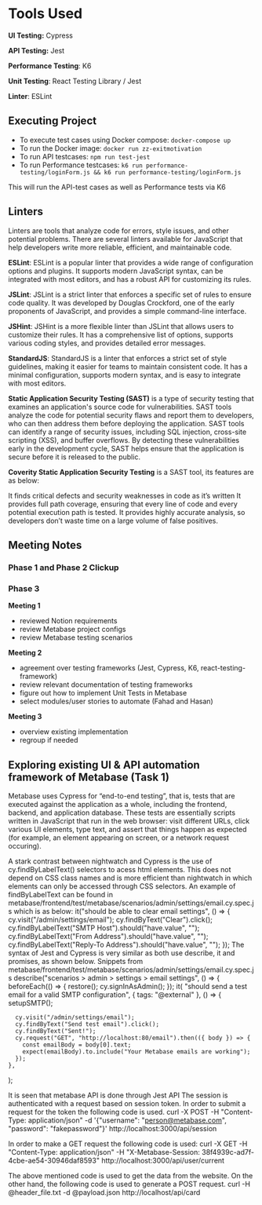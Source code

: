 # Tools Used

**UI Testing:** Cypress

**API Testing:** Jest

**Performance Testing**: K6

**Unit Testing**: React Testing Library / Jest

**Linter**: ESLint

## Executing Project

- To execute test cases using Docker compose: `docker-compose up`
- To run the Docker image: `docker run zz-exitmotivation`
- To run API testcases: `npm run test-jest`
- To run Performance testcases: `k6 run performance-testing/loginForm.js && k6 run performance-testing/loginForm.js` 

This will run the API-test cases as well as Performance tests via K6


## Linters

Linters are tools that analyze code for errors, style issues, and other potential problems. There are several linters available for JavaScript that help developers write more reliable, efficient, and maintainable code.

**ESLint**: ESLint is a popular linter that provides a wide range of configuration options and plugins. It supports modern JavaScript syntax, can be integrated with most editors, and has a robust API for customizing its rules.

**JSLint**: JSLint is a strict linter that enforces a specific set of rules to ensure code quality. It was developed by Douglas Crockford, one of the early proponents of JavaScript, and provides a simple command-line interface.

**JSHint**: JSHint is a more flexible linter than JSLint that allows users to customize their rules. It has a comprehensive list of options, supports various coding styles, and provides detailed error messages.

**StandardJS**: StandardJS is a linter that enforces a strict set of style guidelines, making it easier for teams to maintain consistent code. It has a minimal configuration, supports modern syntax, and is easy to integrate with most editors.

**Static Application Security Testing (SAST)** is a type of security testing that examines an application's source code for vulnerabilities. SAST tools analyze the code for potential security flaws and report them to developers, who can then address them before deploying the application. SAST tools can identify a range of security issues, including SQL injection, cross-site scripting (XSS), and buffer overflows. By detecting these vulnerabilities early in the development cycle, SAST helps ensure that the application is secure before it is released to the public.

**Coverity Static Application Security Testing** is a SAST tool, its features are as below:

It finds critical defects and security weaknesses in code as it’s written
It provides full path coverage, ensuring that every line of code and every potential execution path is tested.
It provides highly accurate analysis, so developers don’t waste time on a large volume of false positives.


## Meeting Notes

### Phase 1 and Phase 2 Clickup

### Phase 3

**Meeting 1**
- reviewed Notion requirements
- review Metabase project configs
- review Metabase testing scenarios

**Meeting 2**
- agreement over testing frameworks (Jest, Cypress, K6, react-testing-framework)
- review relevant documentation of testing frameworks
- figure out how to implement Unit Tests in Metabase
- select modules/user stories to automate (Fahad and Hasan)

**Meeting 3**
- overview existing implementation
- regroup if needed


## Exploring existing UI & API automation framework of Metabase (Task 1)

Metabase uses Cypress for “end-to-end testing”, that is, tests that are executed against the application as a whole, including the frontend, backend, and application database. These tests are essentially scripts written in JavaScript that run in the web browser: visit different URLs, click various UI elements, type text, and assert that things happen as expected (for example, an element appearing on screen, or a network request occuring).

A stark contrast between nightwatch and Cypress is the use of cy.findByLabelText() selectors to acess html elements. This does not depend on CSS class names and is more efficient than nightwatch in which elements can only be accessed through CSS selectors. An example of findByLabelText can be found in metabase/frontend/test/metabase/scenarios/admin/settings/email.cy.spec.js which is as below:
it("should be able to clear email settings", () => {
    cy.visit("/admin/settings/email");
    cy.findByText("Clear").click();
    cy.findByLabelText("SMTP Host").should("have.value", "");
    cy.findByLabelText("From Address").should("have.value", "");
    cy.findByLabelText("Reply-To Address").should("have.value", "");
  });
The syntax of Jest and Cypress is very similar as both use describe, it and promises, as shown below. Snippets from metabase/frontend/test/metabase/scenarios/admin/settings/email.cy.spec.js
describe("scenarios > admin > settings > email settings", () => {
  beforeEach(() => {
    restore();
    cy.signInAsAdmin();
  });
 it(
    "should send a test email for a valid SMTP configuration",
    { tags: "@external" },
    () => {
      setupSMTP();

      cy.visit("/admin/settings/email");
      cy.findByText("Send test email").click();
      cy.findByText("Sent!");
      cy.request("GET", "http://localhost:80/email").then(({ body }) => {
        const emailBody = body[0].text;
        expect(emailBody).to.include("Your Metabase emails are working");
      });
    },
  );

It is seen that metabase API is done through Jest API The session is authenticated with a request based on session token. In order to submit a request for the token the following code is used. curl -X POST
-H "Content-Type: application/json"
-d '{"username": "person@metabase.com", "password": "fakepassword"}'
http://localhost:3000/api/session

In order to make a GET request the following code is used: curl -X GET
-H "Content-Type: application/json"
-H "X-Metabase-Session: 38f4939c-ad7f-4cbe-ae54-30946daf8593"
http://localhost:3000/api/user/current

The above mentioned code is used to get the data from the website. On the other hand, the following code is used to generate a POST request. curl -H @header_file.txt -d @payload.json http://localhost/api/card
